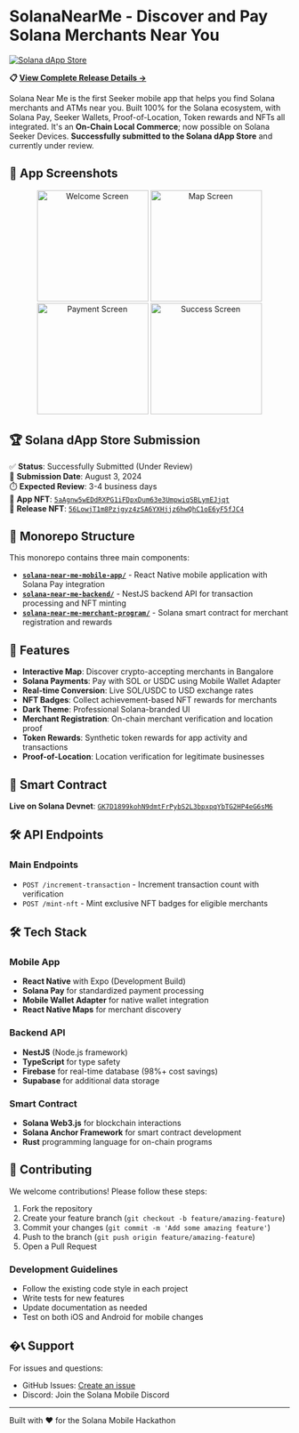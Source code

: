 # SolanaNearMe - Discover and Pay Solana Merchants Near You

[![Solana dApp Store](https://img.shields.io/badge/🚀_Successfully_Submitted_to-Solana_dApp_Store-9945FF?style=for-the-badge&logo=solana)](release.md)

**📋 [View Complete Release Details →](release.md)**

Solana Near Me is the first Seeker mobile app that helps you find Solana merchants and ATMs near you. Built 100% for the Solana ecosystem, with Solana Pay, Seeker Wallets, Proof-of-Location, Token rewards and NFTs all integrated. It's an **On-Chain Local Commerce**; now possible on Solana Seeker Devices. **Successfully submitted to the Solana dApp Store** and currently under review.

## 📱 App Screenshots

<div align="center">
  <img src="https://arweave.net/Oed1UWb5ge58DcjtkmWwnIFEuq8XSnWw0dZ_AjFI18s" alt="Welcome Screen" width="200"/>
  <img src="https://arweave.net/FoEOCuds7lXTGzcyGJNvxLb-qLf9k4ELg9_1k37OeCQ" alt="Map Screen" width="200"/>
  <img src="https://arweave.net/l3dyPjlaslNjg7AAUvL_HNw0-wI4c5r_ZTgkHK842Fw" alt="Payment Screen" width="200"/>
  <img src="https://arweave.net/0B-CejsSYPTXNAk2ldKhPZ-JKZR2oxz3Eq7HxhBQRHY" alt="Success Screen" width="200"/>
</div>

## 🏆 Solana dApp Store Submission

✅ **Status**: Successfully Submitted (Under Review)  
📅 **Submission Date**: August 3, 2024  
⏱️ **Expected Review**: 3-4 business days  
🔗 **App NFT**: [`5aAgnw5wEDdRXPG1iFDpxDum63e3UmpwiqSBLymEJjqt`](https://explorer.solana.com/address/5aAgnw5wEDdRXPG1iFDpxDum63e3UmpwiqSBLymEJjqt?cluster=mainnet)  
🔗 **Release NFT**: [`56LowjT1m8Pzjgyz4zSA6YXHjjz6hwQhC1oE6yF5fJC4`](https://explorer.solana.com/address/56LowjT1m8Pzjgyz4zSA6YXHjjz6hwQhC1oE6yF5fJC4?cluster=mainnet)

## 📁 Monorepo Structure

This monorepo contains three main components:

- **[`solana-near-me-mobile-app/`](https://github.com/Krane-Apps/solana-near-me/)** - React Native mobile application with Solana Pay integration
- **[`solana-near-me-backend/`](https://github.com/Krane-Apps/solana-near-me-backend/)** - NestJS backend API for transaction processing and NFT minting
- **[`solana-near-me-merchant-program/`](https://github.com/Krane-Apps/solana-near-me-merchant-program/)** - Solana smart contract for merchant registration and rewards
## 🚀 Features

- **Interactive Map**: Discover crypto-accepting merchants in Bangalore
- **Solana Payments**: Pay with SOL or USDC using Mobile Wallet Adapter
- **Real-time Conversion**: Live SOL/USDC to USD exchange rates
- **NFT Badges**: Collect achievement-based NFT rewards for merchants
- **Dark Theme**: Professional Solana-branded UI
- **Merchant Registration**: On-chain merchant verification and location proof
- **Token Rewards**: Synthetic token rewards for app activity and transactions
- **Proof-of-Location**: Location verification for legitimate businesses

## 🔗 Smart Contract

**Live on Solana Devnet**: [`GK7D1899kohN9dmtFrPybS2L3bpxpqYbTG2HP4eG6sM6`](https://explorer.solana.com/address/GK7D1899kohN9dmtFrPybS2L3bpxpqYbTG2HP4eG6sM6?cluster=devnet)

## 🛠️ API Endpoints

### Main Endpoints
- `POST /increment-transaction` - Increment transaction count with verification
- `POST /mint-nft` - Mint exclusive NFT badges for eligible merchants


## 🛠️ Tech Stack

### Mobile App
- **React Native** with Expo (Development Build)
- **Solana Pay** for standardized payment processing
- **Mobile Wallet Adapter** for native wallet integration
- **React Native Maps** for merchant discovery

### Backend API
- **NestJS** (Node.js framework)
- **TypeScript** for type safety
- **Firebase** for real-time database (98%+ cost savings)
- **Supabase** for additional data storage

### Smart Contract
- **Solana Web3.js** for blockchain interactions
- **Solana Anchor Framework** for smart contract development
- **Rust** programming language for on-chain programs

## 🤝 Contributing

We welcome contributions! Please follow these steps:

1. Fork the repository
2. Create your feature branch (`git checkout -b feature/amazing-feature`)
3. Commit your changes (`git commit -m 'Add some amazing feature'`)
4. Push to the branch (`git push origin feature/amazing-feature`)
5. Open a Pull Request

### Development Guidelines
- Follow the existing code style in each project
- Write tests for new features
- Update documentation as needed
- Test on both iOS and Android for mobile changes

## �📞 Support

For issues and questions:
- GitHub Issues: [Create an issue](https://github.com/Krane-Apps/solana-near-me-monorepo/issues)
- Discord: Join the Solana Mobile Discord

---

Built with ❤️ for the Solana Mobile Hackathon 
